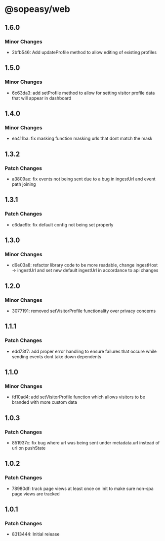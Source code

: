 # @sopeasy/web

## 1.6.0

### Minor Changes

- 2bfb546: Add updateProfile method to allow editing of existing profiles

## 1.5.0

### Minor Changes

- 6c63da3: add setProfile method to allow for setting visitor profile data that will appear in dashboard

## 1.4.0

### Minor Changes

- ea411ba: fix masking function masking urls that dont match the mask

## 1.3.2

### Patch Changes

- a3809ae: fix events not being sent due to a bug in ingestUrl and event path joining

## 1.3.1

### Patch Changes

- c6dae9b: fix default config not being set properly

## 1.3.0

### Minor Changes

- d6e03a8: refactor library code to be more readable, change ingestHost -> ingestUrl and set new default ingestUrl in accordance to api changes

## 1.2.0

### Minor Changes

- 3077191: removed setVisitorProfile functionality over privacy concerns

## 1.1.1

### Patch Changes

- edd73f7: add proper error handling to ensure failures that occure while sending events dont take down dependents

## 1.1.0

### Minor Changes

- fd10ad4: add setVisitorProfile function which allows visitors to be branded with more custom data

## 1.0.3

### Patch Changes

- 851937c: fix bug where url was being sent under metadata.url instead of url on pushState

## 1.0.2

### Patch Changes

- 78980df: track page views at least once on init to make sure non-spa page views are tracked

## 1.0.1

### Patch Changes

- 8313444: Initial release
